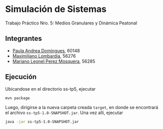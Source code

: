 # Simulación de Sistemas
Trabajo Práctico Nro. 5: Medios Granulares y Dinámica Peatonal

## Integrantes
* [Paula Andrea Domingues](https://github.com/pdomins), 60148
* [Maximiliano Lombardia](https://github.com/mlombardia), 56276
* [Mariano Leonel Perez Mosquera](https://github.com/marianopm), 56285

## Ejecución
Ubicandose en el directorio ss-tp5, ejecutar
```sh
mvn package
```
Luego, dirigirse a la nueva carpeta creada `target`, en donde se encontrará el archivo `ss-tp5-1.0-SNAPSHOT.jar`.
Una vez alli, ejecutar
```sh
java -jar ss-tp5-1.0-SNAPSHOT.jar
```
